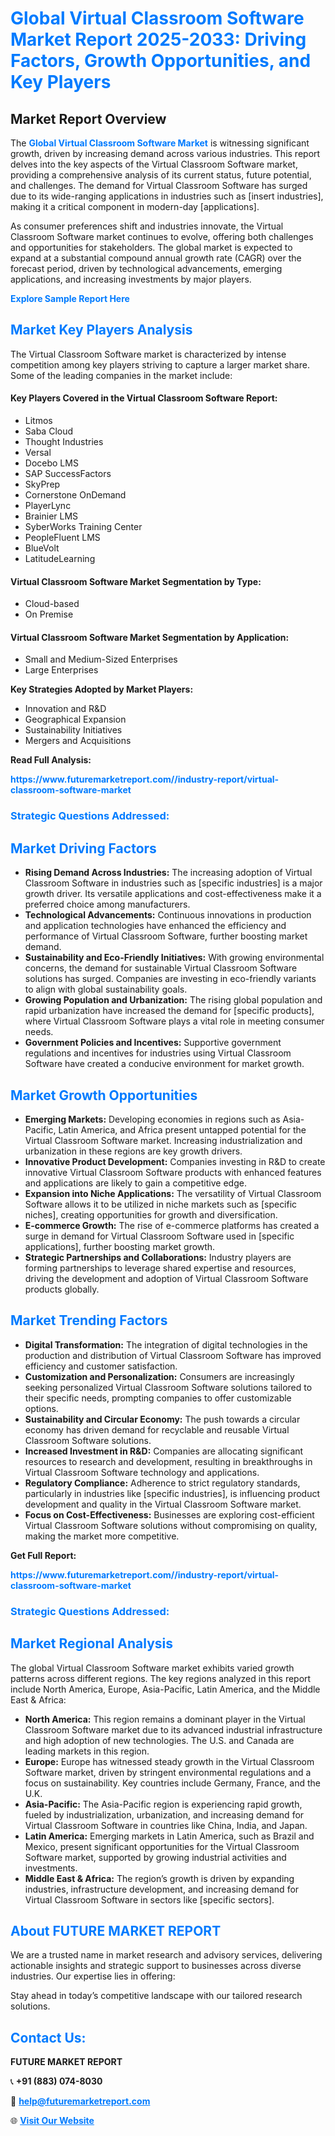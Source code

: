 <h1 style="color: #007BFF;">Global Virtual Classroom Software Market Report 2025-2033: Driving Factors, Growth Opportunities, and Key Players</h1>

<section id="overview">
<h2>Market Report Overview</h2>
<p>The <a href="https://www.futuremarketreport.com//industry-report/virtual-classroom-software-market" style="color: #007BFF; text-decoration: none;"><strong>Global Virtual Classroom Software Market</strong></a> is witnessing significant growth, driven by increasing demand across various industries. This report delves into the key aspects of the Virtual Classroom Software market, providing a comprehensive analysis of its current status, future potential, and challenges. The demand for Virtual Classroom Software has surged due to its wide-ranging applications in industries such as [insert industries], making it a critical component in modern-day [applications].</p>
<p>As consumer preferences shift and industries innovate, the Virtual Classroom Software market continues to evolve, offering both challenges and opportunities for stakeholders. The global market is expected to expand at a substantial compound annual growth rate (CAGR) over the forecast period, driven by technological advancements, emerging applications, and increasing investments by major players.</p>
</section>

<section id="overview">
<p><a href="https://www.futuremarketreport.com//request-sample/reportId=47991" style="color: #007BFF; text-decoration: none;"><strong>Explore Sample Report Here</strong></a></p>
</section>

<section id="key-players">
<h2 style="color: #007BFF;">Market Key Players Analysis</h2>
<p>The Virtual Classroom Software market is characterized by intense competition among key players striving to capture a larger market share. Some of the leading companies in the market include:</p>
<h4>Key Players Covered in the Virtual Classroom Software Report:</h4>
<ul><li>Litmos</li><li>Saba Cloud</li><li>Thought Industries</li><li>Versal</li><li>Docebo LMS</li><li>SAP SuccessFactors</li><li>SkyPrep</li><li>Cornerstone OnDemand</li><li>PlayerLync</li><li>Brainier LMS</li><li>SyberWorks Training Center</li><li>PeopleFluent LMS</li><li>BlueVolt</li><li>LatitudeLearning</li></ul>
<h4>Virtual Classroom Software Market Segmentation by Type:</h4>
<ul><li>Cloud-based</li><li>On Premise</li></ul>

<h4>Virtual Classroom Software Market Segmentation by Application:</h4>
<ul><li>Small and Medium-Sized Enterprises</li><li>Large Enterprises</li></ul>
<p><strong>Key Strategies Adopted by Market Players:</strong></p>
<ul>
<li>Innovation and R&D</li>
<li>Geographical Expansion</li>
<li>Sustainability Initiatives</li>
<li>Mergers and Acquisitions</li>
</ul>
</section>

<section>
<p><strong>Read Full Analysis: </strong></p><a href="https://www.futuremarketreport.com//industry-report/virtual-classroom-software-market" style="color: #007BFF; text-decoration: none;"><strong>https://www.futuremarketreport.com//industry-report/virtual-classroom-software-market</strong></a>
<h3 style="color: #007BFF;">Strategic Questions Addressed:</h3>
</section>

<section id="driving-factors">
<h2 style="color: #007BFF;">Market Driving Factors</h2>
<ul>
<li><strong>Rising Demand Across Industries:</strong> The increasing adoption of Virtual Classroom Software in industries such as [specific industries] is a major growth driver. Its versatile applications and cost-effectiveness make it a preferred choice among manufacturers.</li>
<li><strong>Technological Advancements:</strong> Continuous innovations in production and application technologies have enhanced the efficiency and performance of Virtual Classroom Software, further boosting market demand.</li>
<li><strong>Sustainability and Eco-Friendly Initiatives:</strong> With growing environmental concerns, the demand for sustainable Virtual Classroom Software solutions has surged. Companies are investing in eco-friendly variants to align with global sustainability goals.</li>
<li><strong>Growing Population and Urbanization:</strong> The rising global population and rapid urbanization have increased the demand for [specific products], where Virtual Classroom Software plays a vital role in meeting consumer needs.</li>
<li><strong>Government Policies and Incentives:</strong> Supportive government regulations and incentives for industries using Virtual Classroom Software have created a conducive environment for market growth.</li>
</ul>
</section>

<section id="growth-opportunities">
<h2 style="color: #007BFF;">Market Growth Opportunities</h2>
<ul>
<li><strong>Emerging Markets:</strong> Developing economies in regions such as Asia-Pacific, Latin America, and Africa present untapped potential for the Virtual Classroom Software market. Increasing industrialization and urbanization in these regions are key growth drivers.</li>
<li><strong>Innovative Product Development:</strong> Companies investing in R&D to create innovative Virtual Classroom Software products with enhanced features and applications are likely to gain a competitive edge.</li>
<li><strong>Expansion into Niche Applications:</strong> The versatility of Virtual Classroom Software allows it to be utilized in niche markets such as [specific niches], creating opportunities for growth and diversification.</li>
<li><strong>E-commerce Growth:</strong> The rise of e-commerce platforms has created a surge in demand for Virtual Classroom Software used in [specific applications], further boosting market growth.</li>
<li><strong>Strategic Partnerships and Collaborations:</strong> Industry players are forming partnerships to leverage shared expertise and resources, driving the development and adoption of Virtual Classroom Software products globally.</li>
</ul>
</section>

<section id="trending-factors">
<h2 style="color: #007BFF;">Market Trending Factors</h2>
<ul>
<li><strong>Digital Transformation:</strong> The integration of digital technologies in the production and distribution of Virtual Classroom Software has improved efficiency and customer satisfaction.</li>
<li><strong>Customization and Personalization:</strong> Consumers are increasingly seeking personalized Virtual Classroom Software solutions tailored to their specific needs, prompting companies to offer customizable options.</li>
<li><strong>Sustainability and Circular Economy:</strong> The push towards a circular economy has driven demand for recyclable and reusable Virtual Classroom Software solutions.</li>
<li><strong>Increased Investment in R&D:</strong> Companies are allocating significant resources to research and development, resulting in breakthroughs in Virtual Classroom Software technology and applications.</li>
<li><strong>Regulatory Compliance:</strong> Adherence to strict regulatory standards, particularly in industries like [specific industries], is influencing product development and quality in the Virtual Classroom Software market.</li>
<li><strong>Focus on Cost-Effectiveness:</strong> Businesses are exploring cost-efficient Virtual Classroom Software solutions without compromising on quality, making the market more competitive.</li>
</ul>
</section>

<section>
<p><strong>Get Full Report: </strong></p><a href="https://www.futuremarketreport.com//industry-report/virtual-classroom-software-market" style="color: #007BFF; text-decoration: none;"><strong>https://www.futuremarketreport.com//industry-report/virtual-classroom-software-market</strong></a>
<h3 style="color: #007BFF;">Strategic Questions Addressed:</h3>
</section>


<section id="regional-analysis">
<h2 style="color: #007BFF;">Market Regional Analysis</h2>
<p>The global Virtual Classroom Software market exhibits varied growth patterns across different regions. The key regions analyzed in this report include North America, Europe, Asia-Pacific, Latin America, and the Middle East & Africa:</p>
<ul>
<li><strong>North America:</strong> This region remains a dominant player in the Virtual Classroom Software market due to its advanced industrial infrastructure and high adoption of new technologies. The U.S. and Canada are leading markets in this region.</li>
<li><strong>Europe:</strong> Europe has witnessed steady growth in the Virtual Classroom Software market, driven by stringent environmental regulations and a focus on sustainability. Key countries include Germany, France, and the U.K.</li>
<li><strong>Asia-Pacific:</strong> The Asia-Pacific region is experiencing rapid growth, fueled by industrialization, urbanization, and increasing demand for Virtual Classroom Software in countries like China, India, and Japan.</li>
<li><strong>Latin America:</strong> Emerging markets in Latin America, such as Brazil and Mexico, present significant opportunities for the Virtual Classroom Software market, supported by growing industrial activities and investments.</li>
<li><strong>Middle East & Africa:</strong> The region’s growth is driven by expanding industries, infrastructure development, and increasing demand for Virtual Classroom Software in sectors like [specific sectors].</li>
</ul>
</section>

<footer>
<h2 style="color: #007BFF;">About FUTURE MARKET REPORT</h2>
<p>We are a trusted name in market research and advisory services, delivering actionable insights and strategic support to businesses across diverse industries. Our expertise lies in offering:</p>

<p>Stay ahead in today’s competitive landscape with our tailored research solutions.</p>

<h2 style="color: #007BFF;">Contact Us:</h2>
<p><strong>FUTURE MARKET REPORT</strong></p>
<p>📞 <strong>+91 (883) 074-8030</strong></p>
<p>📧 <strong><a href="mailto:help@futuremarketreport.com" style="color: #007BFF;">help@futuremarketreport.com</a></strong></p>
<p>🌐 <strong><a href="https://www.futuremarketreport.com/" style="color: #007BFF;">Visit Our Website</a></strong></p>
</footer>